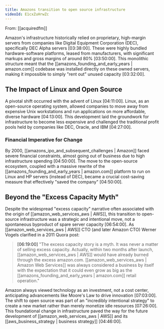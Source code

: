```yaml
---
title: Amazons transition to open source infrastructure
videoId: E1cxZuHrwZc
---
```


From: [[acquiredfm]] <br/> 

Amazon's infrastructure historically relied on proprietary, high-margin servers from companies like Digital Equipment Corporation (DEC), specifically DEC Alpha servers <a class="yt-timestamp" data-t="03:38:00">[03:38:00]</a>. These were highly bundled hardware-software platforms, leased from manufacturers, with significant markups and gross margins of around 80% <a class="yt-timestamp" data-t="03:50:00">[03:50:00]</a>. This monolithic structure meant that the [[amazons_founding_and_early_years | amazon.com]] codebase was installed directly on these owned servers, making it impossible to simply "rent out" unused capacity <a class="yt-timestamp" data-t="03:32:00">[03:32:00]</a>.

## The Impact of Linux and Open Source

A pivotal shift occurred with the advent of Linux <a class="yt-timestamp" data-t="04:11:00">[04:11:00]</a>. Linux, as an open-source operating system, allowed companies to move away from expensive Unix workstations and run applications on more affordable, diverse hardware <a class="yt-timestamp" data-t="04:13:00">[04:13:00]</a>. This development laid the groundwork for infrastructure to become less expensive and challenged the traditional profit pools held by companies like DEC, Oracle, and IBM <a class="yt-timestamp" data-t="04:27:00">[04:27:00]</a>.

### Financial Imperative for Change

By 2000, [[amazons_ipo_and_subsequent_challenges | Amazon]] faced severe financial constraints, almost going out of business due to high infrastructure spending <a class="yt-timestamp" data-t="04:50:00">[04:50:00]</a>. The move to the open-source ecosystem, coupled with a massive rewrite of the [[amazons_founding_and_early_years | amazon.com]] platform to run on Linux and HP servers (instead of DEC), became a crucial cost-saving measure that effectively "saved the company" <a class="yt-timestamp" data-t="04:50:00">[04:50:00]</a>.

## Beyond the "Excess Capacity Myth"

Despite the widespread "excess capacity" narrative often associated with the origin of [[amazon_web_services_aws | AWS]], this transition to open-source infrastructure was a strategic and intentional move, not a spontaneous byproduct of spare server capacity <a class="yt-timestamp" data-t="06:54:00">[06:54:00]</a>. As [[amazon_web_services_aws | AWS]] CTO (and later Amazon CTO) Werner Vogels clarified in a 2011 Quora post:

> <a class="yt-timestamp" data-t="06:19:00">[06:19:00]</a> "The excess capacity story is a myth. It was never a matter of selling excess capacity. Actually, within two months after launch, [[amazon_web_services_aws | AWS]] would have already burned through the excess amazon.com. [[amazon_web_services_aws | Amazon Web Services]] was always considered a business by itself with the expectation that it could even grow as big as the [[amazons_founding_and_early_years | amazon.com]] retail operation."

Amazon always viewed technology as an investment, not a cost center, anticipating advancements like Moore's Law to drive innovation <a class="yt-timestamp" data-t="07:03:00">[07:03:00]</a>. The shift to open source was part of an "incredibly intentional strategy" to create a new market rather than merely monetize idle resources <a class="yt-timestamp" data-t="07:26:00">[07:26:00]</a>. This foundational change in infrastructure paved the way for the future development of [[amazon_web_services_aws | AWS]] and its [[aws_business_strategy | business strategy]] <a class="yt-timestamp" data-t="04:46:00">[04:46:00]</a>.